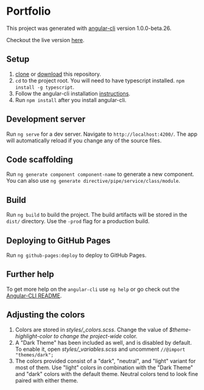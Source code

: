 # Portfolio

This project was generated with [angular-cli](https://github.com/angular/angular-cli) version 1.0.0-beta.26.

Checkout the live version [here](http://jwelker.com).

## Setup
1. [clone](https://github.com/jwelker110/ng2-portfolio.git) or [download](https://github.com/jwelker110/ng2-portfolio/archive/master.zip)
this repository.
2. `cd` to the project root. You will need to have typescript installed.
`npm install -g typescript`.
3. Follow the angular-cli installation [instructions](https://github.com/angular/angular-cli#installation).
4. Run `npm install` after you install angular-cli.

## Development server
Run `ng serve` for a dev server. Navigate to `http://localhost:4200/`. The app will automatically reload if you change any of the source files.

## Code scaffolding

Run `ng generate component component-name` to generate a new component. You can also use `ng generate directive/pipe/service/class/module`.

## Build

Run `ng build` to build the project. The build artifacts will be stored in the `dist/` directory. Use the `-prod` flag for a production build.

## Deploying to GitHub Pages

Run `ng github-pages:deploy` to deploy to GitHub Pages.

## Further help

To get more help on the `angular-cli` use `ng help` or go check out the [Angular-CLI README](https://github.com/angular/angular-cli/blob/master/README.md).

## Adjusting the colors
1. Colors are stored in _styles/\_colors.scss_. Change the value of _$theme-highlight-color to change the 
project-wide_ color.
2. A "Dark Theme" has been included as well, and is disabled by default. To enable it, open 
_styles/\_variables.scss_ and uncomment `//@import "themes/dark";`
3. The colors provided consist of a "dark", "neutral", and "light" variant for most of them. Use "light"
colors in combination with the "Dark Theme" and "dark" colors with the default theme. Neutral colors tend
to look fine paired with either theme.
